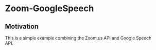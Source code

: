 # Zoom-GoogleSpeech

## Motivation

This is a simple example combining the Zoom.us API and Google Speech API.
